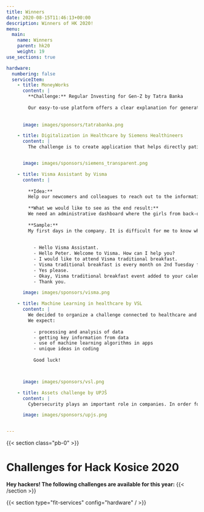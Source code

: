 ```yaml
---
title: Winners
date: 2020-08-15T11:46:13+00:00
description: Winners of HK 2020!
menu:
  main:
    name: Winners
    parent: hk20
    weight: 19
use_sections: true

hardware:
  numbering: false
  serviceItem:
    - title: MoneyWorks
      content: |
        **Challenge:** Regular Investing for Gen-Z by Tatra Banka
        
        Our easy-to-use platform offers a clear explanation for generation Z how and where to invest their money. On top of it, we focus on investments, that the young generation cares most about - green energy, social issues, and environmental problems. We offer a number of funds to invest such as the Global Clean Energy Fund and Women's Empowerment ETF.The investing experience is streamlined - the user sets up their preferences and their monthly contribution to their portfolio.
 
      
      image: images/sponsors/tatrabanka.png

    - title: Digitalization in Healthcare by Siemens Healthineers
      content: |
        The challenge is to create application that helps directly patients and doctors or healthcare providers like insurance companies etc.  Examples of the application could be AI based decision system to predict Covid-19 new cases, detection of cancers on CT/Xray images. Application might improve flow of payments for healthcare reimbursements. You are free to choose the area where you would like to improve the Digitalization in Healthcare.


      image: images/sponsors/siemens_transparent.png

    - title: Visma Assistant by Visma
      content: |
        
        **Idea:** 
        Help our newcomers and colleagues to reach out to the information they need quicker and flexible via AI Voice Assistant. As a newcomer it's difficult to handle all information from the very beginning, so to keep on track you need a smart assistant to help you out. And because we're Google positive, we'd be happy if you'll use Google as a preferred platform. Other preferred integrations are Google Calendar, Slack, etc. 
        
        **What we would like to see as the end result:** 
        We need an administrative dashboard where the girls from back-office can add common questions and answers to them, they should be able to set events which you want to attend. We would like to have the ability to talk to the Visma Assistant via Google Assistant and also we would like to use it inside our Slack.       
        
        **Sample:**
        My first days in the company. It is difficult for me to know which events I need to attend, when I need to fill my working hours form and so on. But lucky me, in the company we have a Virtual Assistant to help with these everyday tasks.  I heard from a colleague that we have traditional breakfasts each month, but I have  no event in my calendar. I also heard from a colleague that our Virtual Assistant knows everything about these types of events, and can invite me to them. So I am going to ask it about the event:
          
        
          - Hello Visma Assistant.
          - Hello Peter. Welcome to Visma. How can I help you?
          - I would like to attend Visma traditional breakfast.
          - Visma traditional breakfast is every month on 2nd Tuesday from 7:30 to 8:30. Do you want me to add it to your calendar?
          - Yes please.
          - Okay, Visma traditional breakfast event added to your calendar.
          - Thank you.

      image: images/sponsors/visma.png

    - title: Machine Learning in healthcare by VSL
      content: |
        We decided to organize a challenge connected to healthcare and machine learning. Our concept is to let you develop your own ideas in your own way. You can choose a topic from healthcare, the choice is yours (e.g. ECG classification, CT image recognition, recommender system for therapy, prediction of health problems, COVID-19, etc.). We expect an interesting solution from the machine learning view. Projects finished with graphical UI will be appreciated, too.
        We expect:
        
          - processing and analysis of data
          - getting key information from data
          - use of machine learning algorithms in apps
          - unique ideas in coding
          
          Good luck!



      image: images/sponsors/vsl.png

    - title: Assets challenge by UPJŠ
      content: |
        Cybersecurity plays an important role in companies. In order for companies to have an overview of cyber threats and attacks targeting their computer network, it is necessary to effectively evaluate the obtained data. Feel free to use this one-week dataset from real computer networks in the Czech Republic containing over 500 million security alerts. Help us build a solution to protect companies against cyber threats via their visualization, forecasting or profiling or other methods.

      image: images/sponsors/upjs.png


---
```


{{< section class="pb-0" >}}
# Challenges for Hack Kosice 2020

**Hey hackers! The following challenges are available for this year:**
{{< /section >}}

{{< section type="fit-services" config="hardware" / >}}



